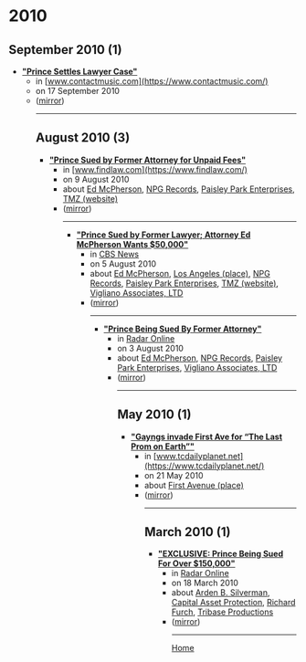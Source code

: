 # 2010

## September 2010 (1)

 - [**"Prince Settles Lawyer Case"**](https://www.contactmusic.com/prince/news/prince-settles-lawyer-case_1166911)<ul><li>in [www.contactmusic.com](https://www.contactmusic.com/)</li><li>on 17 September 2010</li><li>([mirror](https://web.archive.org/web/*/https://www.contactmusic.com/prince/news/prince-settles-lawyer-case_1166911))</li><ul>

----

## August 2010 (3)

 - [**"Prince Sued by Former Attorney for Unpaid Fees"**](https://www.findlaw.com/legalblogs/celebrity-justice/prince-sued-by-former-attorney-for-unpaid-fees/)<ul><li>in [www.findlaw.com](https://www.findlaw.com/)</li><li>on 9 August 2010</li><li>about [Ed McPherson](../../topics/ed-mcpherson/index.md), [NPG Records](../../topics/npg-records/index.md), [Paisley Park Enterprises](../../topics/paisley-park-enterprises/index.md), [TMZ (website)](../../topics/website/tmz/index.md)</li><li>([mirror](https://web.archive.org/web/*/https://www.findlaw.com/legalblogs/celebrity-justice/prince-sued-by-former-attorney-for-unpaid-fees/))</li><ul>

----

 - [**"Prince Sued by Former Lawyer; Attorney Ed McPherson Wants $50,000"**](https://www.cbsnews.com/news/prince-sued-by-former-lawyer-attorney-ed-mcpherson-wants-50000/)<ul><li>in [CBS News](https://www.cbsnews.com/)</li><li>on 5 August 2010</li><li>about [Ed McPherson](../../topics/ed-mcpherson/index.md), [Los Angeles (place)](../../topics/place/los-angeles/index.md), [NPG Records](../../topics/npg-records/index.md), [Paisley Park Enterprises](../../topics/paisley-park-enterprises/index.md), [TMZ (website)](../../topics/website/tmz/index.md), [Vigliano Associates, LTD](../../topics/vigliano-associates-ltd/index.md)</li><li>([mirror](https://web.archive.org/web/*/https://www.cbsnews.com/news/prince-sued-by-former-lawyer-attorney-ed-mcpherson-wants-50000/))</li><ul>

----

 - [**"Prince Being Sued By Former Attorney"**](https://radaronline.com/exclusives/2010/08/prince-being-sued-former-attorney/)<ul><li>in [Radar Online](https://radaronline.com/)</li><li>on 3 August 2010</li><li>about [Ed McPherson](../../topics/ed-mcpherson/index.md), [NPG Records](../../topics/npg-records/index.md), [Paisley Park Enterprises](../../topics/paisley-park-enterprises/index.md), [Vigliano Associates, LTD](../../topics/vigliano-associates-ltd/index.md)</li><li>([mirror](https://web.archive.org/web/*/https://radaronline.com/exclusives/2010/08/prince-being-sued-former-attorney/))</li><ul>

----

## May 2010 (1)

 - [**"Gayngs invade First Ave for “The Last Prom on Earth”"**](https://www.tcdailyplanet.net/music-gayngs-invade-first-ave-last-prom-earth/)<ul><li>in [www.tcdailyplanet.net](https://www.tcdailyplanet.net/)</li><li>on 21 May 2010</li><li>about [First Avenue (place)](../../topics/place/first-avenue/index.md)</li><li>([mirror](https://web.archive.org/web/*/https://www.tcdailyplanet.net/music-gayngs-invade-first-ave-last-prom-earth/))</li><ul>

----

## March 2010 (1)

 - [**"EXCLUSIVE: Prince Being Sued For Over $150,000"**](https://radaronline.com/exclusives/2010/03/exclusive-prince-being-sued-over-150000/)<ul><li>in [Radar Online](https://radaronline.com/)</li><li>on 18 March 2010</li><li>about [Arden B. Silverman](../../topics/arden-b-silverman/index.md), [Capital Asset Protection](../../topics/capital-asset-protection/index.md), [Richard Furch](../../topics/richard-furch/index.md), [Tribase Productions](../../topics/tribase-productions/index.md)</li><li>([mirror](https://web.archive.org/web/*/https://radaronline.com/exclusives/2010/03/exclusive-prince-being-sued-over-150000/))</li><ul>

----

[Home](../index.md)
